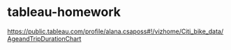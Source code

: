 # tableau-homework

https://public.tableau.com/profile/alana.csaposs#!/vizhome/Citi_bike_data/AgeandTripDurationChart
